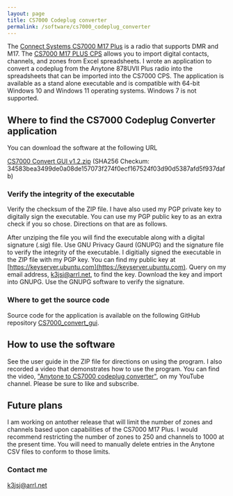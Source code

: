 ```yaml
---
layout: page
title: CS7000 Codeplug converter
permalink: /software/cs7000_codeplug_converter
---
```


The [Connect Systems CS7000 M17 Plus](https://www.connectsystems.com/amateur-products/CS7000-M17-plus.html) is a radio that supports DMR and M17. The [CS7000 M17 PLUS CPS](https://www.connectsystems.com/amateur-software/CS7000_m17_plus_software.html) allows you to import digital contacts, channels, and zones from Excel spreadsheets.  I wrote an application to convert a codeplug from the Anytone 878UVII Plus radio into the spreadsheets that can be imported into the CS7000 CPS.  The application is available as a stand alone executable and is compatible with 64-bit Windows 10 and Windows 11 operating systems.  Windows 7 is not supported. 

## Where to find the CS7000 Codeplug Converter application 
You can download the software at the following URL

[CS7000 Convert GUI v1.2.zip](https://github.com/VikingNation/CS7000_convert_gui/releases/download/v1.2/CS7000_convert_gui-v1.2.zip) (SHA256 Checkum: 34583bea3499de0a08de157073f274f0ecf167524f03d90d5387afd5f937dafb)

### Verify the integrity of the executable
Verify the checksum of the ZIP file.  I have also used my PGP private key to digitally sign the executable.  You can use my PGP public key to as an extra check if you so chose. Directions on that are as follows.

After unziping the file you will find the executable along with a digital signature (.sig) file.  Use GNU Privacy Gaurd (GNUPG) and the signature file to verify the integrity of the executable.  I digitially signed the executable in the ZIP file with my PGP key.  You can find my public key at [https://keyserver.ubuntu.com](https://keyserver.ubuntu.com). Query on my email address, k3jsj@arrl.net, to find the key.  Download the key and import into GNUPG. Use the GNUPG software to verify the signature.

### Where to get the source code
Source code for the application is available on the following GitHub repository [CS7000_convert_gui](https://vikingnation.github.io/cs7000_convert_gui).
 
## How to use the software
See the user guide in the ZIP file for directions on using the program.  I also recorded a video that demonstrates how to use the program.  You can find the video, ["Anytone to CS7000 codeplug converter"](https://www.youtube.com/watch?v=ZhSXUYIStsg&ab_channel=HamRadioCommunity), on my YouTube channel.  Please be sure to like and subscribe.

## Future plans
I am working on antother release that will limit the number of zones and channels based upon capabilities of the CS7000 M17 Plus.  I would recommend restricting the number of zones to 250 and channels to 1000 at the present time.  You will need to manually delete entries in the Anytone CSV files to conform to those limits.


### Contact me
[k3jsj@arrl.net](mailto:k3jsj@arrl.net)
